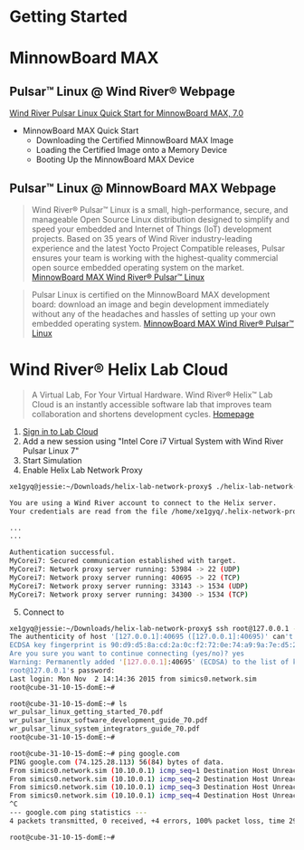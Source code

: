 # Getting Started


# MinnowBoard MAX


## Pulsar™ Linux @ Wind River® Webpage

[Wind River Pulsar Linux Quick Start for MinnowBoard MAX, 7.0](https://knowledge.windriver.com/en-us/000_Products/000/060/000/030/000_Wind_River_Pulsar_Linux_Quick_Start_for_MinnowBoard_MAX%2C_7.0)

- MinnowBoard MAX Quick Start
  - Downloading the Certified MinnowBoard MAX Image
  - Loading the Certified Image onto a Memory Device
  - Booting Up the MinnowBoard MAX Device

## Pulsar™ Linux @ MinnowBoard MAX Webpage

> Wind River® Pulsar™ Linux is a small, high-performance, secure, and manageable Open Source Linux distribution designed to simplify and speed your embedded and Internet of Things (IoT) development projects. Based on 35 years of Wind River industry-leading experience and the latest Yocto Project Compatible releases, Pulsar ensures your team is working with the highest-quality commercial open source embedded operating system on the market. [MinnowBoard MAX Wind River® Pulsar™ Linux](http://wiki.minnowboard.org/Wind_River_Pulsar_Linux)

> Pulsar Linux is certified on the MinnowBoard MAX development board: download an image and begin development immediately without any of the headaches and hassles of setting up your own embedded operating system. [MinnowBoard MAX Wind River® Pulsar™ Linux](http://wiki.minnowboard.org/Wind_River_Pulsar_Linux)

# Wind River® Helix Lab Cloud

> A Virtual Lab, For Your Virtual Hardware. Wind River® Helix™ Lab Cloud is an instantly accessible software lab that improves team collaboration and shortens development cycles. [Homepage](https://lab.cloud.windriver.com/)

1. [Sign in to Lab Cloud](https://lab.cloud.windriver.com/user/login/sso)
2. Add a new session using "Intel Core i7 Virtual System with Wind River Pulsar Linux 7"
3. Start Simulation
4. Enable Helix Lab Network Proxy

```sh
xe1gyq@jessie:~/Downloads/helix-lab-network-proxy$ ./helix-lab-network-proxy.sh Helix Network Proxy v1.3.3

You are using a Wind River account to connect to the Helix server.
Your credentials are read from the file /home/xe1gyq/.helix-network-proxy.cred

...
...

Authentication successful.
MyCorei7: Secured communication established with target.
MyCorei7: Network proxy server running: 53984 -> 22 (UDP)
MyCorei7: Network proxy server running: 40695 -> 22 (TCP)
MyCorei7: Network proxy server running: 33143 -> 1534 (UDP)
MyCorei7: Network proxy server running: 34300 -> 1534 (TCP)
```

5. Connect to 

```sh
xe1gyq@jessie:~/Downloads/helix-lab-network-proxy$ ssh root@127.0.0.1 -p 40695
The authenticity of host '[127.0.0.1]:40695 ([127.0.0.1]:40695)' can't be established.
ECDSA key fingerprint is 90:d9:d5:8a:cd:2a:0c:f2:72:0e:74:a9:9a:7e:d5:22.
Are you sure you want to continue connecting (yes/no)? yes
Warning: Permanently added '[127.0.0.1]:40695' (ECDSA) to the list of known hosts.
root@127.0.0.1's password: 
Last login: Mon Nov  2 14:14:36 2015 from simics0.network.sim
root@cube-31-10-15-domE:~# 
```

```sh
root@cube-31-10-15-domE:~# ls
wr_pulsar_linux_getting_started_70.pdf
wr_pulsar_linux_software_development_guide_70.pdf
wr_pulsar_linux_system_integrators_guide_70.pdf
root@cube-31-10-15-domE:~# 
```

```sh
root@cube-31-10-15-domE:~# ping google.com
PING google.com (74.125.28.113) 56(84) bytes of data.
From simics0.network.sim (10.10.0.1) icmp_seq=1 Destination Host Unreachable
From simics0.network.sim (10.10.0.1) icmp_seq=2 Destination Host Unreachable
From simics0.network.sim (10.10.0.1) icmp_seq=3 Destination Host Unreachable
From simics0.network.sim (10.10.0.1) icmp_seq=4 Destination Host Unreachable
^C
--- google.com ping statistics ---
4 packets transmitted, 0 received, +4 errors, 100% packet loss, time 2999ms

root@cube-31-10-15-domE:~# 
```


